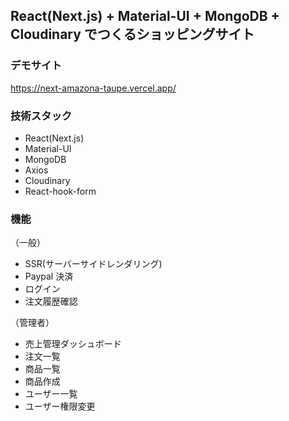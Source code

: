 ## React(Next.js) + Material-UI + MongoDB + Cloudinary でつくるショッピングサイト

### デモサイト

https://next-amazona-taupe.vercel.app/

### 技術スタック

- React(Next.js)
- Material-UI
- MongoDB
- Axios
- Cloudinary
- React-hook-form

### 機能

（一般）

- SSR(サーバーサイドレンダリング)
- Paypal 決済
- ログイン
- 注文履歴確認

（管理者）

- 売上管理ダッシュボード
- 注文一覧
- 商品一覧
- 商品作成
- ユーザー一覧
- ユーザー権限変更
